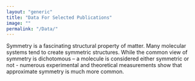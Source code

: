 ```yaml
---
layout: "generic"
title: "Data For Selected Publications"
image: ""
permalink: "/Data/"
---
```


Symmetry is a fascinating structural property of matter. Many molecular systems tend to create symmetric structures. While the common view of symmetry is dichotomous – a molecule is considered either symmetric or not - numerous experimental and theoretical measurements show that approximate symmetry is much more common. 

<!--Shalit Y. and Tuvi-Arad I., Side chain flexibility and the symmetry of protein homodimers, PlosONE (2020)-->

<!--[S2-Appendix](/assets/data/S2-appendix.xlsx)-->
<!--[Symmetry of Protein Homodimers](/assets/data/S2-appendix.xlsx)-->
